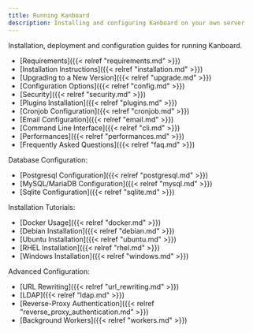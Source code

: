 ```yaml
---
title: Running Kanboard
description: Installing and configuring Kanboard on your own server
---
```


Installation, deployment and configuration guides for running Kanboard.

- [Requirements]({{< relref "requirements.md" >}})
- [Installation Instructions]({{< relref "installation.md" >}})
- [Upgrading to a New Version]({{< relref "upgrade.md" >}})
- [Configuration Options]({{< relref "config.md" >}})
- [Security]({{< relref "security.md" >}})
- [Plugins Installation]({{< relref "plugins.md" >}})
- [Cronjob Configuration]({{< relref "cronjob.md" >}})
- [Email Configuration]({{< relref "email.md" >}})
- [Command Line Interface]({{< relref "cli.md" >}})
- [Performances]({{< relref "performances.md" >}})
- [Frequently Asked Questions]({{< relref "faq.md" >}})

Database Configuration:

- [Postgresql Configuration]({{< relref "postgresql.md" >}})
- [MySQL/MariaDB Configuration]({{< relref "mysql.md" >}})
- [Sqlite Configuration]({{< relref "sqlite.md" >}})

Installation Tutorials:

- [Docker Usage]({{< relref "docker.md" >}})
- [Debian Installation]({{< relref "debian.md" >}})
- [Ubuntu Installation]({{< relref "ubuntu.md" >}})
- [RHEL Installation]({{< relref "rhel.md" >}})
- [Windows Installation]({{< relref "windows.md" >}})

Advanced Configuration:

- [URL Rewriting]({{< relref "url_rewriting.md" >}})
- [LDAP]({{< relref "ldap.md" >}})
- [Reverse-Proxy Authentication]({{< relref "reverse_proxy_authentication.md" >}})
- [Background Workers]({{< relref "workers.md" >}})

